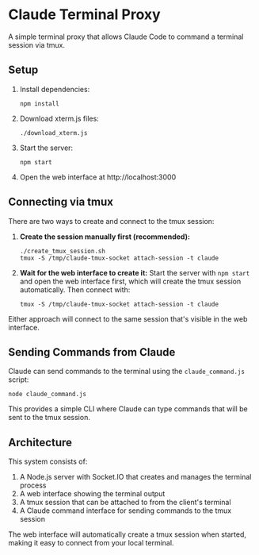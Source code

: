 # Claude Terminal Proxy

A simple terminal proxy that allows Claude Code to command a terminal session via tmux.

## Setup

1. Install dependencies:
   ```
   npm install
   ```

2. Download xterm.js files:
   ```
   ./download_xterm.js
   ```

3. Start the server:
   ```
   npm start
   ```

4. Open the web interface at http://localhost:3000

## Connecting via tmux

There are two ways to create and connect to the tmux session:

1. **Create the session manually first (recommended):**
   ```
   ./create_tmux_session.sh
   tmux -S /tmp/claude-tmux-socket attach-session -t claude
   ```

2. **Wait for the web interface to create it:**
   Start the server with `npm start` and open the web interface first, which will create the tmux session automatically. Then connect with:
   ```
   tmux -S /tmp/claude-tmux-socket attach-session -t claude
   ```

Either approach will connect to the same session that's visible in the web interface.

## Sending Commands from Claude

Claude can send commands to the terminal using the `claude_command.js` script:

```
node claude_command.js
```

This provides a simple CLI where Claude can type commands that will be sent to the tmux session.

## Architecture

This system consists of:

1. A Node.js server with Socket.IO that creates and manages the terminal process
2. A web interface showing the terminal output
3. A tmux session that can be attached to from the client's terminal
4. A Claude command interface for sending commands to the tmux session

The web interface will automatically create a tmux session when started, making it easy to connect from your local terminal.